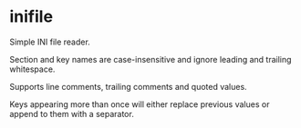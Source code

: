 # inifile

Simple INI file reader.

Section and key names are case-insensitive and ignore leading and trailing whitespace.

Supports line comments, trailing comments and quoted values.

Keys appearing more than once will either replace previous values or append to them with a separator.
